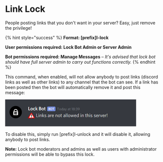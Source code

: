 # Link Lock

People posting links that you don't want in your server? Easy, just remove the privilege!

{% hint style="success" %}
**Format: \[prefix\]I-lock**

**User permissions required: Lock Bot Admin or Server Admin**

**Bot permissions required: Manage Messages** – _It's advised that lock bot should have full server admin to carry out functions correctly._
{% endhint %}

This command, when enabled, will not allow anybody to post links \(discord links as well as other links\) to any channel that the bot can see. If a link has been posted then the bot will automatically remove it and post this message:

![](../.gitbook/assets/image%20%283%29.png)

To disable this, simply run \[prefix\]l-unlock and it will disable it, allowing anybody to post links.

**Note:** Lock bot moderators and admins as well as users with administrator permissions will be able to bypass this lock.

